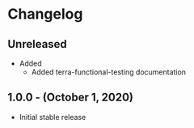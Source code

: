 # Changelog

## Unreleased

* Added
  * Added terra-functional-testing documentation

## 1.0.0 - (October 1, 2020)

* Initial stable release
